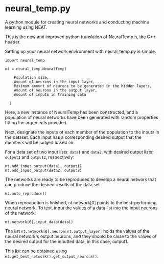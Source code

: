 # neural_temp.py
A python module for creating neural networks and conducting machine learning using NEAT.

This is the new and improved python translation of NeuralTemp.h, the C++ header.

Setting up your neural network environment with neural_temp.py is simple:

```
import neural_temp

nt = neural_temp.NeuralTemp(
  
    Population size,
    Amount of neurons in the input layer,
    Maximum amount of neurons to be generated in the hidden layers,
    Amount of neurons in the output layer,
    Amount of inputs in training data
    
  )
  ```
  
Here, a new instance of NeuralTemp has been constructed, and a population of neural networks have been generated with random properties fitting the arguments provided.

Next, designate the inputs of each member of the population to the inputs in the dataset. Each input has a corresponding desired output that the members will be judged based on.

For a data set of two input lists: `data1` and `data2`, with desired output lists: `output1` and `output2`, respectively:

```
nt.add_input_output(data1, output1)
nt.add_input_output(data2, output2)
```

The networks are ready to be reproduced to develop a neural network that can produce the desired results of the data set.

```
nt.auto_reproduce()
```

When reproduction is finished, nt.network[0] points to the best-performing neural network. To test, input the values of a data list into the input neurons of the network:

```
nt.network[0].input_data(data1)
```

The list `nt.network[0].neuron[nt.output_layer]` holds the values of the neural network's output neurons, and they should be close to the values of the desired output for the inputted data, in this case, output1.
  
This list can be obtained using `nt.get_best_network().get_output_neurons()`.
